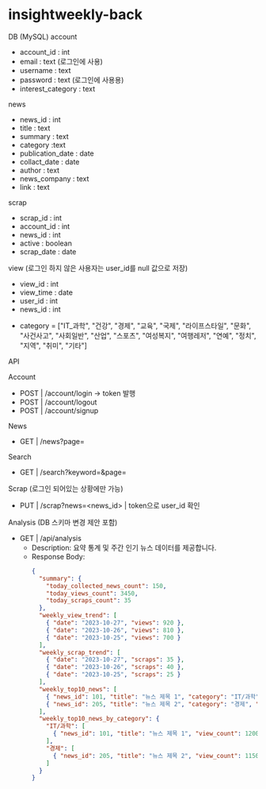 # insightweekly-back

DB (MySQL)
account
- account_id : int
- email : text (로그인에 사용)
- username : text
- password : text (로그인에 사용용)
- interest_category : text

news
- news_id : int
- title : text
- summary : text
- category :text
- publication_date : date
- collact_date : date
- author : text
- news_company : text
- link : text

scrap
- scrap_id : int
- account_id : int
- news_id : int
- active : boolean
- scrap_date : date

view (로그인 하지 않은 사용자는 user_id를 null 값으로 저장)
- view_id : int
- view_time : date
- user_id : int
- news_id : int

+ category = ["IT_과학", "건강", "경제", "교육", "국제", "라이프스타일", "문화", "사건사고", "사회일반", "산업", "스포츠", "여성복지", "여행레저", "연예", "정치", "지역", "취미", "기타"]



API

Account
- POST | /account/login -> token 발행
- POST | /account/logout
- POST | /account/signup

News
- GET | /news?page=<num>

Search
- GET | /search?keyword=<string>&page=<num>

Scrap (로그인 되어있는 상황에만 가능)
- PUT | /scrap?news=<news_id> | token으로 user_id 확인

Analysis (DB 스키마 변경 제안 포함)
- GET | /api/analysis
  - Description: 요약 통계 및 주간 인기 뉴스 데이터를 제공합니다.
  - Response Body:
    ```json
    {
      "summary": {
        "today_collected_news_count": 150,
        "today_views_count": 3450,
        "today_scraps_count": 35
      },
      "weekly_view_trend": [
        { "date": "2023-10-27", "views": 920 },
        { "date": "2023-10-26", "views": 810 },
        { "date": "2023-10-25", "views": 700 }
      ],
      "weekly_scrap_trend": [
        { "date": "2023-10-27", "scraps": 35 },
        { "date": "2023-10-26", "scraps": 40 },
        { "date": "2023-10-25", "scraps": 25 }
      ],
      "weekly_top10_news": [
        { "news_id": 101, "title": "뉴스 제목 1", "category": "IT/과학", "view_count": 1200 },
        { "news_id": 205, "title": "뉴스 제목 2", "category": "경제", "view_count": 1150 }
      ],
      "weekly_top10_news_by_category": {
        "IT/과학": [
          { "news_id": 101, "title": "뉴스 제목 1", "view_count": 1200 }
        ],
        "경제": [
          { "news_id": 205, "title": "뉴스 제목 2", "view_count": 1150 }
        ]
      }
    }
    ```